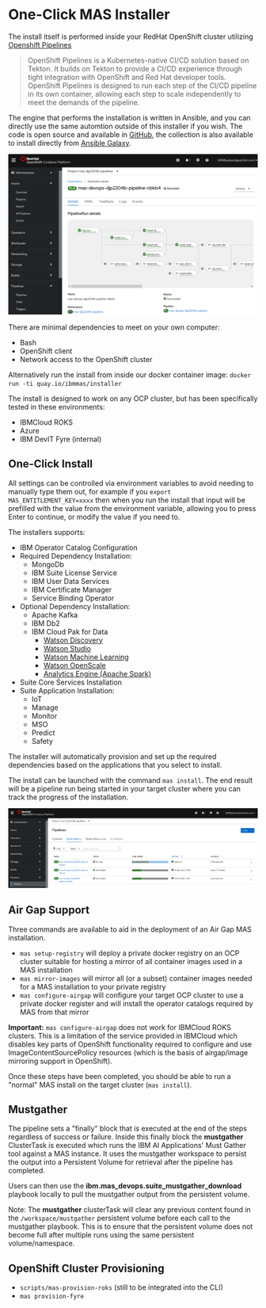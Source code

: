 # One-Click MAS Installer

The install itself is performed inside your RedHat OpenShift cluster utilizing [Openshift Pipelines](https://cloud.redhat.com/learn/topics/ci-cd)

> OpenShift Pipelines is a Kubernetes-native CI/CD solution based on Tekton. It builds on Tekton to provide a CI/CD experience through tight integration with OpenShift and Red Hat developer tools. OpenShift Pipelines is designed to run each step of the CI/CD pipeline in its own container, allowing each step to scale independently to meet the demands of the pipeline.

The engine that performs the installation is written in Ansible, and you can directly use the same automtion outside of this installer if you wish.  The code is open source and available in [GitHub](https://github.com/ibm-mas/ansible-devops), the collection is also available to install directly from [Ansible Galaxy](https://galaxy.ansible.com/ibm/mas_devops).

![](docs/pipeline.png)

There are minimal dependencies to meet on your own computer:
- Bash
- OpenShift client
- Network access to the OpenShift cluster

Alternatively run the install from inside our docker container image: `docker run -ti quay.io/ibmmas/installer`

The install is designed to work on any OCP cluster, but has been specifically tested in these environments:
- IBMCloud ROKS
- Azure
- IBM DevIT Fyre (internal)

## One-Click Install
All settings can be controlled via environment variables to avoid needing to manually type them out, for example if you `export MAS_ENTITLEMENT_KEY=xxxx` then when you run the install that input will be prefilled with the value from the environment variable, allowing you to press Enter to continue, or modify the value if you need to.

The installers supports:
- IBM Operator Catalog Configuration
- Required Dependency Installation:
  - MongoDb
  - IBM Suite License Service
  - IBM User Data Services
  - IBM Certificate Manager
  - Service Binding Operator
- Optional Dependency Installation:
  - Apache Kafka
  - IBM Db2
  - IBM Cloud Pak for Data
    - [Watson Discovery](https://www.ibm.com/docs/en/cloud-paks/cp-data/4.0?topic=services-watson-discovery)
    - [Watson Studio](https://www.ibm.com/docs/en/cloud-paks/cp-data/4.0?topic=services-watson-studio)
    - [Watson Machine Learning](https://www.ibm.com/docs/en/cloud-paks/cp-data/4.0?topic=services-watson-machine-learning)
    - [Watson OpenScale](https://www.ibm.com/docs/en/cloud-paks/cp-data/4.0?topic=services-watson-openscale)
    - [Analytics Engine (Apache Spark)](https://www.ibm.com/docs/en/cloud-paks/cp-data/4.0?topic=services-analytics-engine-powered-by-apache-spark)
- Suite Core Services Installation
- Suite Application Installation:
  - IoT
  - Manage
  - Monitor
  - MSO
  - Predict
  - Safety

The installer will automatically provision and set up the required dependencies based on the applications that you select to install.

The install can be launched with the command `mas install`.  The end result will be a pipeline run being started in your target cluster where you can track the progress of the installation.

![](docs/pipelineruns.png)


## Air Gap Support
Three commands are available to aid in the deployment of an Air Gap MAS installation.

- `mas setup-registry` will deploy a private docker registry on an OCP cluster suitable for hosting a mirror of all container images used in a MAS installation
- `mas mirror-images` will mirror all (or a subset) container images needed for a MAS installation to your private registry
- `mas configure-airgap` will configure your target OCP cluster to use a private docker register and will install the operator catalogs required by MAS from that mirror

**Important:** `mas configure-airgap` does not work for IBMCloud ROKS clusters.  This is a limitation of the service provided in IBMCloud which disables key parts of OpenShift functionality required to configure and use ImageContentSourcePolicy resources (which is the basis of airgap/image mirroring support in OpenShift).

Once these steps have been completed, you should be able to run a "normal" MAS install on the target cluster (`mas install`).


## Mustgather
The pipeline sets a "finally" block that is executed at the end of the steps regardless of success or failure. Inside this finally block the **mustgather** ClusterTask is executed which runs the IBM AI Applications' Must Gather tool against a MAS instance. It uses the mustgather workspace to persist the output into a Persistent Volume for retrieval after the pipeline has completed.

Users can then use the **ibm.mas_devops.suite_mustgather_download** playbook locally to pull the mustgather output from the persistent volume.

Note: The **mustgather** clusterTask will clear any previous content found in the `/workspace/mustgather` persistent volume before each call to the mustgather playbook. This is to ensure that the persistent volume does not become full after multiple runs using the same persistent volume/namespace.


## OpenShift Cluster Provisioning
- `scripts/mas-provision-roks` (still to be integrated into the CLI)
- `mas provision-fyre`
